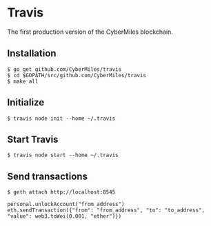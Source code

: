 # Travis
The first production version of the CyberMiles blockchain.

## Installation

```shell
$ go get github.com/CyberMiles/travis
$ cd $GOPATH/src/github.com/CyberMiles/travis
$ make all
```

## Initialize

```
$ travis node init --home ~/.travis
```

## Start Travis

```
$ travis node start --home ~/.travis
```

## Send transactions

```
$ geth attach http://localhost:8545
```

```
personal.unlockAccount("from_address")
eth.sendTransaction({"from": "from_address", "to": "to_address", "value": web3.toWei(0.001, "ether")})
```
